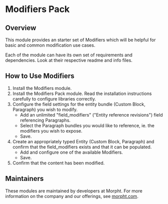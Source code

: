 # Modifiers Pack

## Overview

This module provides an starter set of Modifiers which will be helpful for
basic and common modification use cases.

Each of the module can have its own set of requirements and dependencies. Look
at their respective readme and info files.

## How to Use Modifiers

1. Install the Modifiers module.
2. Install the Modifiers Pack module. Read the installation instructions
carefully to configure libraries correctly.
3. Configure the field settings for the entity bundle (Custom Block, Paragraph)
you wish to modify.
    - Add an unlimited "field_modifiers" ("Entity reference revisions") field
    referencing Paragraphs.
    - Select the Paragraph bundles you would like to reference, ie. the
    modifiers you wish to expose.
    - Save.
4. Create an appropriately typed Entity (Custom Block, Paragraph) and confirm
that the field_modifiers exists and that it can be populated.
    - Add and configure one of the available Modifiers.
    - Save.
5. Confirm that the content has been modified.

## Maintainers

These modules are maintained by developers at Morpht. For more information on
the company and our offerings, see [morpht.com](http://morpht.com).
